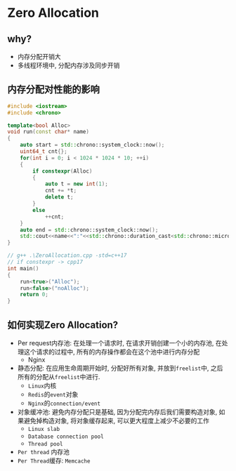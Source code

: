 # Zero Allocation

## why?
+ 内存分配开销大
+ 多线程环境中, 分配内存涉及同步开销

## 内存分配对性能的影响

```cpp
#include <iostream>
#include <chrono>

template<bool Alloc>
void run(const char* name)
{
    auto start = std::chrono::system_clock::now();
    uint64_t cnt{};
    for(int i = 0; i < 1024 * 1024 * 10; ++i)
    {
        if constexpr(Alloc)
        {
            auto t = new int(1);
            cnt += *t;
            delete t;
        }
        else
            ++cnt;
    }
    auto end = std::chrono::system_clock::now();
    std::cout<<name<<":"<<std::chrono::duration_cast<std::chrono::microseconds>(end - start).count()<<"us.\n";
}

// g++ .\ZeroAllocation.cpp -std=c++17
// if constexpr -> cpp17
int main()
{
    run<true>("Alloc");
    run<false>("noAlloc");
    return 0;
}
```

## 如何实现Zero Allocation?
+ Per request内存池: 在处理一个请求时, 在请求开销创建一个小的内存池, 在处理这个请求的过程中, 所有的内存操作都会在这个池中进行内存分配
  + Nginx
+ 静态分配: 在应用生命周期开始时, 分配好所有对象, 并放到```freelist```中, 之后所有的分配从```freelist```中进行.
  + ```Linux```内核
  + ```Redis```的```event```对象
  + ```Nginx```的```connection/event```
+ 对象缓冲池: 避免内存分配只是基础, 因为分配完内存后我们需要构造对象, 如果避免掉构造对象, 将对象缓存起来, 可以更大程度上减少不必要的工作
  + ```Linux slab```
  + ```Database connection pool```
  + ```Thread pool```
+ ```Per thread``` 内存池
+ ```Per Thread```缓存: ```Memcache```